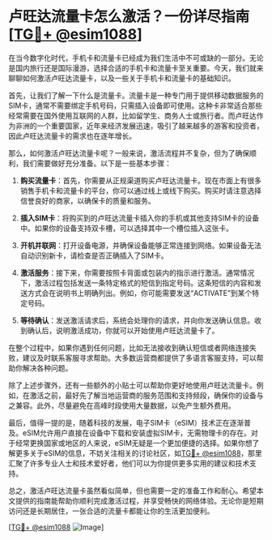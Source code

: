 # 卢旺达流量卡怎么激活？一份详尽指南[[TG💪+ @esim1088](https://t.me/s/esim1088)]

在当今数字化时代，手机卡和流量卡已经成为我们生活中不可或缺的一部分。无论是国内旅行还是国际漫游，选择合适的手机卡和流量卡至关重要。今天，我们就来聊聊如何激活卢旺达流量卡，以及一些关于手机卡和流量卡的基础知识。

首先，让我们了解一下什么是流量卡。流量卡是一种专门用于提供移动数据服务的SIM卡，通常不需要绑定手机号码，只需插入设备即可使用。这种卡非常适合那些经常需要在国外使用互联网的人群，比如留学生、商务人士或旅行者。而卢旺达作为非洲的一个重要国家，近年来经济发展迅速，吸引了越来越多的游客和投资者，因此卢旺达流量卡的需求也在逐年增长。

那么，如何激活卢旺达流量卡呢？一般来说，激活流程并不复杂，但为了确保顺利，我们需要做好充分准备。以下是一些基本步骤：

1. **购买流量卡**：首先，你需要从正规渠道购买卢旺达流量卡。现在市面上有很多销售手机卡和流量卡的平台，你可以通过线上或线下购买。购买时请注意选择信誉良好的商家，以确保卡的质量和服务。

2. **插入SIM卡**：将购买到的卢旺达流量卡插入你的手机或其他支持SIM卡的设备中。如果你的设备支持双卡槽，可以选择其中一个槽位插入这张卡。

3. **开机并联网**：打开设备电源，并确保设备能够正常连接到网络。如果设备无法自动识别新卡，请检查是否正确插入了SIM卡。

4. **激活服务**：接下来，你需要按照卡背面或包装内的指示进行激活。通常情况下，激活过程包括发送一条特定格式的短信到指定号码。这条短信的内容和发送方式会在说明书上明确列出。例如，你可能需要发送“ACTIVATE”到某个特定号码。

5. **等待确认**：发送激活请求后，系统会处理你的请求，并向你发送确认信息。收到确认后，说明激活成功，你就可以开始使用卢旺达流量卡了。

在整个过程中，如果你遇到任何问题，比如无法接收到确认短信或者网络连接失败，建议及时联系客服寻求帮助。大多数运营商都提供了多语言客服支持，可以帮助你解决各种问题。

除了上述步骤外，还有一些额外的小贴士可以帮助你更好地使用卢旺达流量卡。例如，在激活之前，最好先了解当地运营商的服务范围和支持频段，确保你的设备与之兼容。此外，尽量避免在高峰时段使用大量数据，以免产生额外费用。

最后，值得一提的是，随着科技的发展，电子SIM卡（eSIM）技术正在逐渐普及。eSIM允许用户直接在设备中下载和安装虚拟SIM卡，无需物理卡的存在。对于经常更换国家或地区的人来说，eSIM无疑是一个更加便捷的选择。如果你想了解更多关于eSIM的信息，不妨关注相关的讨论社区，如[TG💪+ @esim1088](https://t.me/s/esim1088)，那里汇聚了许多专业人士和技术爱好者，他们可以为你提供更多实用的建议和技术支持。

总之，激活卢旺达流量卡虽然看似简单，但也需要一定的准备工作和耐心。希望本文提供的指南能帮助你顺利完成激活过程，并享受畅快的网络体验。无论你是短期访问还是长期居住，一张合适的流量卡都能让你的生活更加便利。

[[TG💪+ @esim1088](https://t.me/s/esim1088) ![Image](https://i.postimg.cc/4NQfJmqS/Snipaste-2025-05-13-00-14-12.png)]